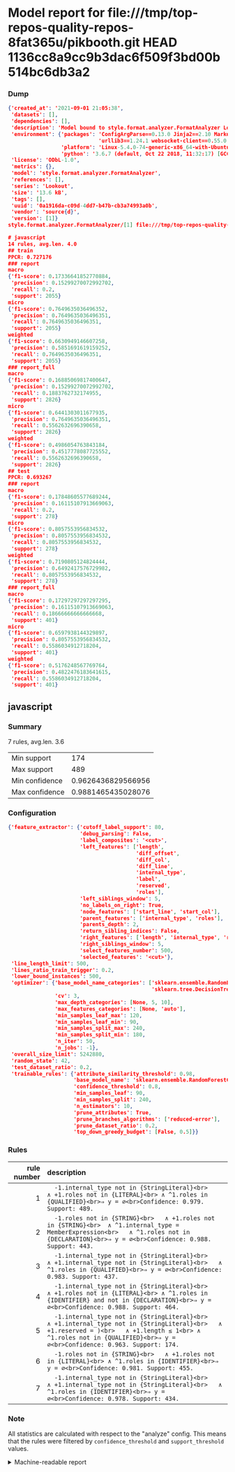# Model report for file:///tmp/top-repos-quality-repos-8fat365u/pikbooth.git HEAD 1136cc8a9cc9b3dac6f509f3bd00b514bc6db3a2

### Dump

```json
{'created_at': '2021-09-01 21:05:38',
 'datasets': [],
 'dependencies': [],
 'description': 'Model bound to style.format.analyzer.FormatAnalyzer Lookout analyzer.',
 'environment': {'packages': 'ConfigArgParse==0.13.0 Jinja2==2.10 MarkupSafe==1.1.1 PyStemmer==1.3.0 PyYAML==5.1 Pympler==0.5 SQLAlchemy==1.2.10 SQLAlchemy-Utils==0.33.3 asdf==2.3.2 bblfsh==2.12.7 boto==2.49.0 boto3==1.9.130 botocore==1.12.130 cachetools==2.0.1 certifi==2019.3.9 chardet==3.0.4 clint==0.5.1 docker==3.7.0 docker-pycreds==0.4.0 dulwich==0.19.11 grpcio==1.19.0 grpcio-tools==1.19.0 humanfriendly==4.16.1 humanize==0.5.1 idna==2.8 jmespath==0.9.4 jsonschema==2.6.0 lookout-sdk==0.4.1 lookout-sdk-ml==0.19.0 lookout-style==0.2.0 lz4==2.1.6 modelforge==0.12.1 numpy==1.16.2 packaging==19.0 pandas==0.22.0 pip==19.0.3 protobuf==3.7.0 psycopg2-binary==2.7.5 pygtrie==2.3 pyparsing==2.3.1 python-dateutil==2.8.0 python-igraph==0.7.1.post6 pytz==2019.1 requests==2.21.0 requirements-parser==0.2.0 scikit-learn==0.20.1 scikit-optimize==0.5.2 scipy==1.2.1 semantic-version==2.6.0 setuptools==40.8.0 six==1.12.0 smart-open==1.8.1 sourced-ml==0.8.2 spdx==2.5.0 stringcase==1.2.0 tabulate==0.8.2 tqdm==4.31.1 '
                             'urllib3==1.24.1 websocket-client==0.55.0 xxhash==1.3.0',
                 'platform': 'Linux-5.4.0-74-generic-x86_64-with-Ubuntu-18.04-bionic',
                 'python': '3.6.7 (default, Oct 22 2018, 11:32:17) [GCC 8.2.0]'},
 'license': 'ODbL-1.0',
 'metrics': {},
 'model': 'style.format.analyzer.FormatAnalyzer',
 'references': [],
 'series': 'Lookout',
 'size': '13.6 kB',
 'tags': [],
 'uuid': '0a1916da-c09d-4dd7-b47b-cb3a74993a0b',
 'vendor': 'source{d}',
 'version': [1]}
style.format.analyzer.FormatAnalyzer/[1] file:///tmp/top-repos-quality-repos-8fat365u/pikbooth.git 1136cc8a9cc9b3dac6f509f3bd00b514bc6db3a2

# javascript
14 rules, avg.len. 4.0
## train
PPCR: 0.727176
### report
macro
{'f1-score': 0.17336641852770884,
 'precision': 0.15299270072992702,
 'recall': 0.2,
 'support': 2055}
micro
{'f1-score': 0.7649635036496352,
 'precision': 0.7649635036496351,
 'recall': 0.7649635036496351,
 'support': 2055}
weighted
{'f1-score': 0.6630949146607258,
 'precision': 0.5851691619159252,
 'recall': 0.7649635036496351,
 'support': 2055}
### report_full
macro
{'f1-score': 0.16885069817400647,
 'precision': 0.15299270072992702,
 'recall': 0.1883762732174955,
 'support': 2826}
micro
{'f1-score': 0.6441303011677935,
 'precision': 0.7649635036496351,
 'recall': 0.5562632696390658,
 'support': 2826}
weighted
{'f1-score': 0.4986054763843184,
 'precision': 0.4517778087725552,
 'recall': 0.5562632696390658,
 'support': 2826}
## test
PPCR: 0.693267
### report
macro
{'f1-score': 0.17848605577689244,
 'precision': 0.16115107913669063,
 'recall': 0.2,
 'support': 278}
micro
{'f1-score': 0.8057553956834532,
 'precision': 0.8057553956834532,
 'recall': 0.8057553956834532,
 'support': 278}
weighted
{'f1-score': 0.7190805124824444,
 'precision': 0.6492417576729982,
 'recall': 0.8057553956834532,
 'support': 278}
### report_full
macro
{'f1-score': 0.17297297297297295,
 'precision': 0.16115107913669063,
 'recall': 0.18666666666666668,
 'support': 401}
micro
{'f1-score': 0.6597938144329897,
 'precision': 0.8057553956834532,
 'recall': 0.5586034912718204,
 'support': 401}
weighted
{'f1-score': 0.5176248567769764,
 'precision': 0.4822476183641615,
 'recall': 0.5586034912718204,
 'support': 401}
```

## javascript
### Summary
7 rules, avg.len. 3.6

| | |
|-|-|
|Min support|174|
|Max support|489|
|Min confidence|0.9626436829566956|
|Max confidence|0.9881465435028076|

### Configuration

```json
{'feature_extractor': {'cutoff_label_support': 80,
                       'debug_parsing': False,
                       'label_composites': '<cut>',
                       'left_features': ['length',
                                         'diff_offset',
                                         'diff_col',
                                         'diff_line',
                                         'internal_type',
                                         'label',
                                         'reserved',
                                         'roles'],
                       'left_siblings_window': 5,
                       'no_labels_on_right': True,
                       'node_features': ['start_line', 'start_col'],
                       'parent_features': ['internal_type', 'roles'],
                       'parents_depth': 2,
                       'return_sibling_indices': False,
                       'right_features': ['length', 'internal_type', 'reserved', 'roles'],
                       'right_siblings_window': 5,
                       'select_features_number': 500,
                       'selected_features': '<cut>'},
 'line_length_limit': 500,
 'lines_ratio_train_trigger': 0.2,
 'lower_bound_instances': 500,
 'optimizer': {'base_model_name_categories': ['sklearn.ensemble.RandomForestClassifier',
                                              'sklearn.tree.DecisionTreeClassifier'],
               'cv': 3,
               'max_depth_categories': [None, 5, 10],
               'max_features_categories': [None, 'auto'],
               'min_samples_leaf_max': 120,
               'min_samples_leaf_min': 90,
               'min_samples_split_max': 240,
               'min_samples_split_min': 180,
               'n_iter': 50,
               'n_jobs': -1},
 'overall_size_limit': 5242880,
 'random_state': 42,
 'test_dataset_ratio': 0.2,
 'trainable_rules': {'attribute_similarity_threshold': 0.98,
                     'base_model_name': 'sklearn.ensemble.RandomForestClassifier',
                     'confidence_threshold': 0.8,
                     'min_samples_leaf': 90,
                     'min_samples_split': 240,
                     'n_estimators': 10,
                     'prune_attributes': True,
                     'prune_branches_algorithms': ['reduced-error'],
                     'prune_dataset_ratio': 0.2,
                     'top_down_greedy_budget': [False, 0.5]}}
```

### Rules

| rule number | description |
|----:|:-----|
| 1 | `  -1.internal_type not in {StringLiteral}<br>	∧ +1.roles not in {LITERAL}<br>	∧ ^1.roles in {QUALIFIED}<br>⇒ y = ∅<br>Confidence: 0.979. Support: 489.` |
| 2 | `  -1.roles not in {STRING}<br>	∧ +1.roles not in {STRING}<br>	∧ ^1.internal_type = MemberExpression<br>	∧ ^1.roles not in {DECLARATION}<br>⇒ y = ∅<br>Confidence: 0.988. Support: 443.` |
| 3 | `  -1.internal_type not in {StringLiteral}<br>	∧ +1.internal_type not in {StringLiteral}<br>	∧ ^1.roles in {QUALIFIED}<br>⇒ y = ∅<br>Confidence: 0.983. Support: 437.` |
| 4 | `  -1.internal_type not in {StringLiteral}<br>	∧ +1.roles not in {LITERAL}<br>	∧ ^1.roles in {IDENTIFIER} and not in {DECLARATION}<br>⇒ y = ∅<br>Confidence: 0.988. Support: 464.` |
| 5 | `  -1.internal_type not in {StringLiteral}<br>	∧ +1.internal_type not in {StringLiteral}<br>	∧ +1.reserved = )<br>	∧ +1.length ≤ 1<br>	∧ ^1.roles not in {QUALIFIED}<br>⇒ y = ∅<br>Confidence: 0.963. Support: 174.` |
| 6 | `  -1.roles not in {STRING}<br>	∧ +1.roles not in {LITERAL}<br>	∧ ^1.roles in {IDENTIFIER}<br>⇒ y = ∅<br>Confidence: 0.981. Support: 455.` |
| 7 | `  -1.internal_type not in {StringLiteral}<br>	∧ +1.internal_type not in {StringLiteral}<br>	∧ ^1.roles in {IDENTIFIER}<br>⇒ y = ∅<br>Confidence: 0.978. Support: 434.` |

### Note
All statistics are calculated with respect to the "analyze" config. This means that the rules were filtered by
`confidence_threshold` and `support_threshold` values.

<details>
    <summary>Machine-readable report</summary>
```json
{"javascript": {"avg_rule_len": 3.5714285714285716, "max_conf": 0.9881465435028076, "max_support": 489, "min_conf": 0.9626436829566956, "min_support": 174, "num_rules": 7}}
```
</details>
